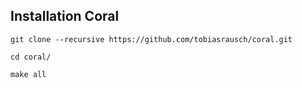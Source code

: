 Installation Coral
------------------


`git clone --recursive https://github.com/tobiasrausch/coral.git`

`cd coral/`

`make all`


